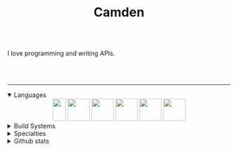 <h1 align="center">Camden</h1>
<div align="center">
</div>
<br />

<br/>

I love programming and writing APIs. 

<br/>
<br/>

<hr />

<details open>
<summary>Languages</summary>
<div align="center">
<img src="https://logos-download.com/wp-content/uploads/2016/10/Java_logo.png" width="30" height="50"/>
<img src="https://sdtimes.com/wp-content/uploads/2018/03/cpppp.png" width="50" height="50"/>
<img src="https://upload.wikimedia.org/wikipedia/commons/thumb/9/99/Unofficial_JavaScript_logo_2.svg/1200px-Unofficial_JavaScript_logo_2.svg.png" width="50">
<img src="https://www.pngfind.com/pngs/m/146-1466902_php-logo-png-transparent-php-logo-png-png.png" width="50">
<img src="https://e7.pngegg.com/pngimages/520/669/png-clipart-c-logo-c-programming-language-computer-icons-computer-programming-programming-miscellaneous-blue.png" width="50">
<img src="https://miro.medium.com/max/600/1*i2skbfmDsHayHhqPfwt6pA.png" width="50">
</div>
</details>

<details closed>
<summary>Build Systems</summary>
<div align="center">
<img src="https://cdn.freebiesupply.com/logos/large/2x/gradle-1-logo-png-transparent.png" width="100">
<img src="https://maven.apache.org/images/maven-logo-black-on-white.png" width="100">
<img src="https://www.pinclipart.com/picdir/middle/116-1161113_docker-logo-png-clipart.png" width="50">
</div>
</details>

<details closed>
<summary>Specialties</summary>
<div align="center">
	Kernel, Multi Threading, Game Reversal, Memory Hacking, DirectX and OpenGL
</div>
</details>

<details closed>
<summary>Github stats</summary>
<div align="center">
 <img align="center" src="https://github-readme-stats.vercel.app/api/top-langs/?username=camdenghub&layout=compact&show_icons=true&title_color=fff&icon_color=79ff97&text_color=9f9f9f&bg_color=232323" />
 
<img src="https://github-readme-stats.vercel.app/api?username=camdenghub&show_icons=true&theme=gotham&hide_title=true"/>
</div>
</details>

<br>
<br>
